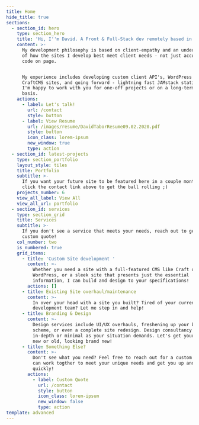 ```yaml
---
title: Home
hide_title: true
sections:
  - section_id: hero
    type: section_hero
    title: 'Hi, I''m David. A Front & Full-Stack dev remotely based in SC, USA'
    content: >-
      My development philosophy is based on client-empathy and an understanding
      of how the sites I develop best meet client needs - not just accomplish
      code on page. 


      My experience includes developing custom client API's, WordPress sites,
      CraftCMS sites, and going forward - lightning fast JAMstack static sites!
      I'm happy to work with you for one-off projects or on a long-term retainer
      basis.
    actions:
      - label: Let's talk!
        url: /contact
        style: button
      - label: View Resume
        url: /images/resume/DavidTaborResume09.02.2020.pdf
        style: button
        icon_class: lorem-ipsum
        new_window: true
        type: action
  - section_id: latest-projects
    type: section_portfolio
    layout_style: tiles
    title: Portfolio
    subtitle: >-
      If you want your future site to be featured here in a couple months...
      click the contact link above to get the ball rolling ;)
    projects_number: 6
    view_all_label: View All
    view_all_url: portfolio
  - section_id: services
    type: section_grid
    title: Services
    subtitle: >-
      If you don't see a service that meets your needs, reach out to get a
      custom quote!
    col_number: two
    is_numbered: true
    grid_items:
      - title: 'Custom Site development '
        content: >-
          Whether you need a site with a full-featured CMS like Craft or
          WordPress, or a sleek site that presents just the essential
          information, I can build and design to your specifications!
        actions: []
      - title: Existing Site overhaul/maintenance
        content: >-
          In over your head with a site you built? Tired of your current
          development team? Let me step in and help!
      - title: Branding & Design
        content: >-
          Design services include UI/UX overhauls, freshening up your branding
          scheme, or even a complete site redesign. Design consultancy can be as
          in-depth or minimal as your situation demands. Let's get your site,
          new or old, looking brand new!
      - title: Something Else?
        content: >-
          Don't see what you need? Feel free to reach out for a custom quote! We
          can work togther to meet your unique needs and get you up and running
          quickly!
        actions:
          - label: Custom Quote
            url: /contact
            style: button
            icon_class: lorem-ipsum
            new_window: false
            type: action
template: advanced
---
```

